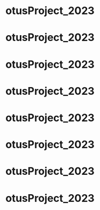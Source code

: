 # otusProject_2023
# otusProject_2023
# otusProject_2023
# otusProject_2023
# otusProject_2023
# otusProject_2023
# otusProject_2023
# otusProject_2023
